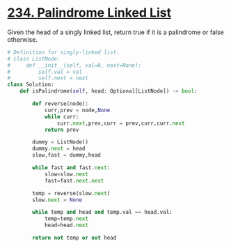 # [234. Palindrome Linked List](https://leetcode.com/problems/palindrome-linked-list/description/)

Given the head of a singly linked list, return true if it is a palindrome or false otherwise.

```py
# Definition for singly-linked list.
# class ListNode:
#     def __init__(self, val=0, next=None):
#         self.val = val
#         self.next = next
class Solution:
    def isPalindrome(self, head: Optional[ListNode]) -> bool:

        def reverse(node):
            curr,prev = node,None
            while curr:
                curr.next,prev,curr = prev,curr,curr.next
            return prev

        dummy = ListNode()
        dummy.next = head
        slow,fast = dummy,head

        while fast and fast.next:
            slow=slow.next
            fast=fast.next.next

        temp = reverse(slow.next)
        slow.next = None

        while temp and head and temp.val == head.val:
            temp=temp.next
            head=head.next

        return not temp or not head
```
